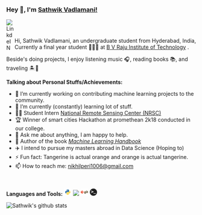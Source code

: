### Hey 👋, I'm [Sathwik Vadlamani!](https://nikhilsathwik.me/)

<!--
<a href="https://twitter.com/samal_chirag">
  <img align="left" alt="Chirag's Resume | Twitter" width="22px" src="https://cdn.jsdelivr.net/npm/simple-icons@v3/icons/twitter.svg" />
</a>
-->
<a href="https://www.linkedin.com/in/sathwik-vadlamani-a14a84169/">
  <img align="left" alt="LinkdeIN" width="22px" src="https://cdn.jsdelivr.net/npm/simple-icons@v3/icons/linkedin.svg" />
</a>
<!--
<a href="https://www.instagram.com/samal_chirag/">
  <img align="left" alt="Chirag's Instagram" width="22px" src="https://cdn.jsdelivr.net/npm/simple-icons@v3/icons/instagram.svg" />
</a>
<a href="https://medium.com/@chirag6891">
  <img align="left" alt="Chirag's Medium" width="22px" src="https://cdn.jsdelivr.net/npm/simple-icons@v3/icons/medium.svg" />
</a>
-->
<br />
<br />

Hi, Sathwik Vadlamani, an undergraduate student from Hyderabad, India, Currently a final year student 🙍🏽‍♂️ at [B V Raju Institute of Technology](https://www.iisc.ac.in/) .


Beside's doing projects, I enjoy listening music 🎧, reading books 📚, and traveling 🏝️🗻


**Talking about Personal Stuffs/Achievements:**

- 🔭 I’m currently working on contributing machine learning projects to the community.
- 🌱 I’m currently (constantly) learning lot of stuff.
- 👨‍💻 Student Intern [National Remote Sensing Center (NRSC)](https://www.nrsc.gov.in/)
- 🏆 Winner of smart cities Hackathon at promethean 2k18 conducted in our college.
- 💬 Ask me about anything, I am happy to help.
- 📖 Author of the book [_Machine Learning Handbook_](https://www.amazon.in/Machine-Learning-Handbook-Introduction-concepts-ebook/dp/B08BZDP25B/ref=sr_1_2?dchild=1&keywords=machine+learning+handbook&qid=1596270225&sr=8-2)
- ✈️ I intend to pursue my masters abroad in Data Science (Hoping to)
- ⚡ Fun fact: Tangerine is actual orange and orange is actual tangerine.
- 📫 How to reach me: nikhilperi1006@gmail.com

<br>


**Languages and Tools:**
<code><img height="20" src="https://raw.githubusercontent.com/github/explore/80688e429a7d4ef2fca1e82350fe8e3517d3494d/topics/python/python.png"></code>
<code><img height="20" src="https://github.com/chiragsamal/Pothole-Detection/blob/master/Images/Rlogo.png"></code>
<code><img height="20" src="https://raw.githubusercontent.com/github/explore/80688e429a7d4ef2fca1e82350fe8e3517d3494d/topics/git/git.png"></code>
<code><img height="20" src="https://raw.githubusercontent.com/github/explore/80688e429a7d4ef2fca1e82350fe8e3517d3494d/topics/terminal/terminal.png"></code>
<!--
<code><img height="20" src="https://github.com/chiragsamal/Pothole-Detection/blob/master/Images/Tensorflow_logo.svg.png"></code>
<code><img height="20" src="https://github.com/chiragsamal/Pothole-Detection/blob/master/Images/pytorch.jpeg"></code>
-->



![Sathwik's github stats](https://github-readme-stats.vercel.app/api?username=nikhil1006&show_icons=true&hide_border=true)

